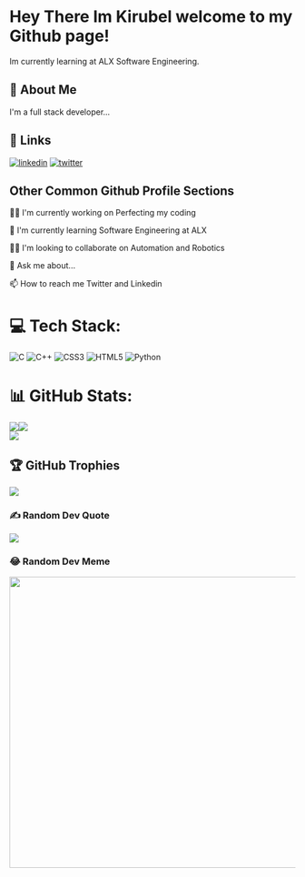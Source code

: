 
# Hey There Im Kirubel welcome to my Github page!

Im currently learning at ALX Software Engineering.


## 🚀 About Me
I'm a full stack developer...


## 🔗 Links
[![linkedin](https://img.shields.io/badge/linkedin-0A66C2?style=for-the-badge&logo=linkedin&logoColor=white)](https://www.linkedin.com/in/kirubel-alemu-82989b227/)
[![twitter](https://img.shields.io/badge/twitter-1DA1F2?style=for-the-badge&logo=twitter&logoColor=white)](https://twitter.com/Kirubel8877)


## Other Common Github Profile Sections
👩‍💻 I'm currently working on Perfecting my coding

🧠 I'm currently learning Software Engineering at ALX

👯‍♀️ I'm looking to collaborate on Automation and Robotics

💬 Ask me about...

📫 How to reach me Twitter and Linkedin




# 💻 Tech Stack:
![C](https://img.shields.io/badge/c-%2300599C.svg?style=for-the-badge&logo=c&logoColor=white) ![C++](https://img.shields.io/badge/c++-%2300599C.svg?style=for-the-badge&logo=c%2B%2B&logoColor=white) ![CSS3](https://img.shields.io/badge/css3-%231572B6.svg?style=for-the-badge&logo=css3&logoColor=white) ![HTML5](https://img.shields.io/badge/html5-%23E34F26.svg?style=for-the-badge&logo=html5&logoColor=white) ![Python](https://img.shields.io/badge/python-3670A0?style=for-the-badge&logo=python&logoColor=ffdd54)
# 📊 GitHub Stats:
![](https://github-readme-stats.vercel.app/api?username=kirubel-web&theme=vue-dark&hide_border=false&include_all_commits=true&count_private=true)![](https://github-readme-streak-stats.herokuapp.com/?user=kirubel-web&theme=vue-dark&hide_border=false)<br/>
![](https://github-readme-stats.vercel.app/api/top-langs/?username=kirubel-web&theme=vue-dark&hide_border=false&include_all_commits=true&count_private=true&layout=compact)


## 🏆 GitHub Trophies
![](https://github-profile-trophy.vercel.app/?username=kirubel-web&theme=radical&no-frame=false&no-bg=true&margin-w=4)

### ✍️ Random Dev Quote
![](https://quotes-github-readme.vercel.app/api?type=horizontal&theme=radical)

### 😂 Random Dev Meme
<img src="https://random-memer.herokuapp.com/" width="512px"/>


